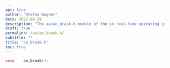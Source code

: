 ```yaml
---
api: true
author: "Stefan Wagner"
date: 2022-08-29
description: "The ao/ao_break.h module of the ao real-time operating system."
draft: true
permalink: /ao/ao_break.h/ 
subtitle: ""
title: "ao_break.h"
toc: true
---
```


```c
void    ao_break();

```
